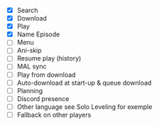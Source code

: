 - [X] Search
- [X] Download
- [X] Play
- [X] Name Episode
- [ ] Menu
- [ ] Ani-skip
- [ ] Resume play (history)
- [ ] MAL sync
- [ ] Play from download
- [ ] Auto-download at start-up & queue download
- [ ] Planning
- [ ] Discord presence
- [ ] Other language see Solo Leveling for exemple
- [ ] Fallback on other players